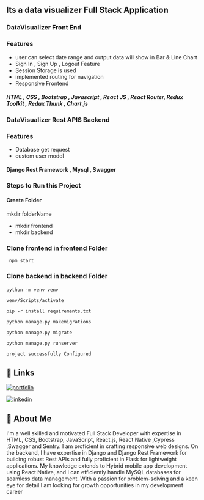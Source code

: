 ## Its a data visualizer Full Stack Application 

### DataVisualizer Front End

### Features
- user can select date range and output data will show in Bar & Line Chart
- Sign In , Sign Up , Logout Feature
- Session Storage is used
- implemented routing for navigation
- Responsive Frontend

##### HTML , CSS , Bootstrap , Javascript , React JS , React Router, Redux Toolkit , Redux Thunk , Chart.js

### DataVisualizer Rest APIS Backend

### Features
- Database get request
- custom user model

 #### Django Rest Framework , Mysql , Swagger   


### Steps to Run this Project
#### Create Folder 
mkdir folderName
- mkdir frontend
- mkdir backend
### Clone frontend in frontend Folder

     npm start 

### Clone backend in backend Folder
 ####

    python -m venv venv 
    
    venv/Scripts/activate

    pip -r install requirements.txt 

    python manage.py makemigrations

    python manage.py migrate

    python manage.py runserver

    project successfully Configured


## 🔗 Links
[![portfolio](https://img.shields.io/badge/my_Website-000?style=for-the-badge&logo=ko-fi&logoColor=white)](https://ajaypratapsingh.online/)

[![linkedin](https://img.shields.io/badge/linkedin-0A66C2?style=for-the-badge&logo=linkedin&logoColor=white)](https://www.linkedin.com/in/apsingh03/)

## 🚀 About Me
I'm a well skilled and motivated Full Stack Developer with expertise in HTML, CSS, Bootstrap, JavaScript, React.js, React Native ,Cypress ,Swagger and Sentry. I am proficient in crafting responsive web designs. On the backend, I have expertise in Django and Django Rest Framework for building robust Rest APIs and fully proficient in Flask for lightweight applications. My knowledge extends to Hybrid mobile app development using React Native, and I can efficiently handle MySQL databases for seamless data management. With a passion for problem-solving and a keen eye for detail I am looking for growth opportunities in my development career

